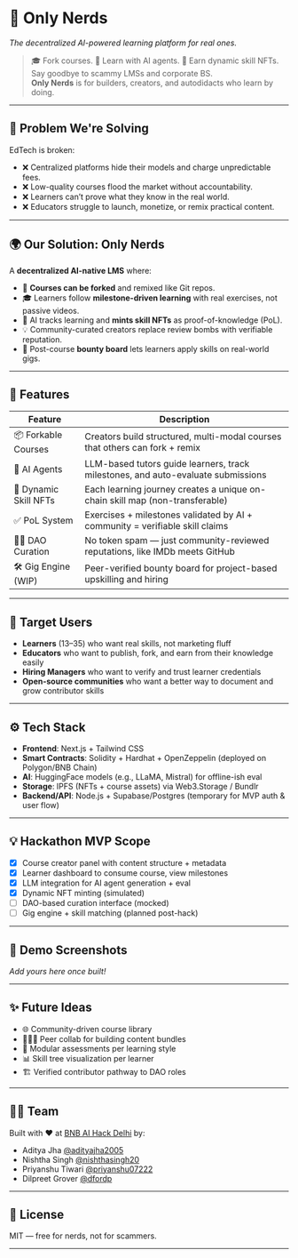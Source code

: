# 🧠 Only Nerds

_The decentralized AI-powered learning platform for real ones._

> 🎓 Fork courses. 🤖 Learn with AI agents. 🧬 Earn dynamic skill NFTs.  
> Say goodbye to scammy LMSs and corporate BS.  
> **Only Nerds** is for builders, creators, and autodidacts who learn by doing.

---

## 🧩 Problem We're Solving

EdTech is broken:
- ❌ Centralized platforms hide their models and charge unpredictable fees.
- ❌ Low-quality courses flood the market without accountability.
- ❌ Learners can’t prove what they know in the real world.
- ❌ Educators struggle to launch, monetize, or remix practical content.

---

## 🌍 Our Solution: Only Nerds

A **decentralized AI-native LMS** where:
- 🧠 **Courses can be forked** and remixed like Git repos.
- 🎓 Learners follow **milestone-driven learning** with real exercises, not passive videos.
- 🧬 AI tracks learning and **mints skill NFTs** as proof-of-knowledge (PoL).
- 💡 Community-curated creators replace review bombs with verifiable reputation.
- 💼 Post-course **bounty board** lets learners apply skills on real-world gigs.

---

## 🔨 Features

| Feature | Description |
|--------|-------------|
| 📦 Forkable Courses | Creators build structured, multi-modal courses that others can fork + remix |
| 🤖 AI Agents | LLM-based tutors guide learners, track milestones, and auto-evaluate submissions |
| 🧬 Dynamic Skill NFTs | Each learning journey creates a unique on-chain skill map (non-transferable) |
| ✅ PoL System | Exercises + milestones validated by AI + community = verifiable skill claims |
| 🧑‍💼 DAO Curation | No token spam — just community-reviewed reputations, like IMDb meets GitHub |
| 🛠️ Gig Engine (WIP) | Peer-verified bounty board for project-based upskilling and hiring |

---

## 🎯 Target Users

- **Learners** (13–35) who want real skills, not marketing fluff
- **Educators** who want to publish, fork, and earn from their knowledge easily
- **Hiring Managers** who want to verify and trust learner credentials
- **Open-source communities** who want a better way to document and grow contributor skills

---

## ⚙️ Tech Stack

- **Frontend**: Next.js + Tailwind CSS
- **Smart Contracts**: Solidity + Hardhat + OpenZeppelin (deployed on Polygon/BNB Chain)
- **AI**: HuggingFace models (e.g., LLaMA, Mistral) for offline-ish eval
- **Storage**: IPFS (NFTs + course assets) via Web3.Storage / Bundlr
- **Backend/API**: Node.js + Supabase/Postgres (temporary for MVP auth & user flow)

---

## 💡 Hackathon MVP Scope

- [x] Course creator panel with content structure + metadata
- [x] Learner dashboard to consume course, view milestones
- [x] LLM integration for AI agent generation + eval
- [x] Dynamic NFT minting (simulated)
- [ ] DAO-based curation interface (mocked)
- [ ] Gig engine + skill matching (planned post-hack)

---

## 📸 Demo Screenshots

_Add yours here once built!_

---

## ✨ Future Ideas

- 🌐 Community-driven course library
- 🧑‍🤝‍🧑 Peer collab for building content bundles
- 🧩 Modular assessments per learning style
- 📊 Skill tree visualization per learner
- 🏗️ Verified contributor pathway to DAO roles

---

## 🧑‍💻 Team

Built with ❤️ at [BNB AI Hack Delhi](https://lu.ma/BNB_AI-Hack_Delhi) by:

- Aditya Jha [@adityajha2005](https://github.com/adityajha2005)
- Nishtha Singh  [@nishthasingh20](https://github.com/nishthasingh20)
- Priyanshu Tiwari [@priyanshu07222](https://github.com/priyanshu07222)
- Dilpreet Grover [@dfordp](https://github.com/dfordp)

---

## 📄 License

MIT — free for nerds, not for scammers.

---


